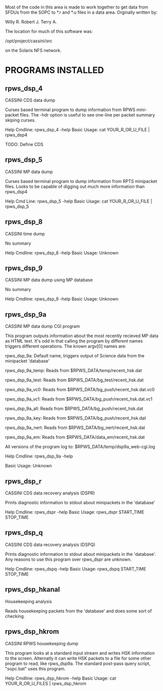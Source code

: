 Most of the code in this area is made to work together to get data from SFDUs
from the SOPC to *.r and *.u files in a data area.  Orginally written by:

   Willy R.
	Robert J.
	Terry A.
	  
The location for much of this software was:

  /opt/project/cassini/src
  
on the Solaris NFS network.


PROGRAMS INSTALLED
==================


rpws_dsp_4
----------
CASSINI CDS data dump

Curses based terminal program to dump information from RPWS mini-packet files.
The -hdr option is useful to see one-line per packet summary skiping curses.  

Help Cmdline:  rpws_dsp_4 -help
Basic Usage:    cat YOUR_R_OR_U_FILE | rpws_dsp4

TODO: Define CDS


rpws_dsp_5
----------
CASSINI MP data dump

Curses based terminal program to dump information from RPTS minipacket files.
Looks to be capable of digging out much more information than rpws_dsp4

Help Cmd Line:  rpws_dsp_5 -help
Basic Usage:    cat YOUR_R_OR_U_FILE | rpws_dsp_5


rpws_dsp_8
----------
CASSINI time dump

No summary

Help Cmdline: rpws_dsp_8 -help
Basic Usage:  Unknown


rpws_dsp_9
----------
CASSINI MP data dump using MP database

No summary

Help Cmdline: rpws_dsp_9 -help
Basic Usage:  Unknown


rpws_dsp_9a
-----------
CASSINI MP data dump CGI program

This program outputs information about the most recently recieved MP data as
HTML text.  It's odd in that calling the program by different names triggers
different operations.  The known argv[0] names are:

rpws_dsp_9a:       Default name, triggers output of Science data from the 
                  minipacket 'database'
            
rpws_dsp_9a_temp:  Reads from $RPWS_DATA/temp/recent_hsk.dat

rpws_dsp_9a_test:  Reads from $RPWS_DATA/bg_test/recent_hsk.dat

rpws_dsp_9a_vc0:   Reads from $RPWS_DATA/bg_push/recent_hsk.dat.vc0

rpws_dsp_9a_vc1:   Reads from $RPWS_DATA/bg_push/recent_hsk.dat.vc1

rpws_dsp_9a_all:   Reads from $RPWS_DATA/bg_push/recent_hsk.dat

rpws_dsp_9a_key:   Reads from $RPWS_DATA/bg_push/recent_hsk.dat

rpws_dsp_9a_nert:  Reads from $RPWS_DATA/bg_nert/recent_hsk.dat

rpws_dsp_9a_em:    Reads from $RPWS_DATA/data_em/recent_hsk.dat

All versions of the program log to:  $RPWS_DATA/temp/dsp9a_web-cgi.log

Help Cmdline: rpws_dsp_9a -help 

Basic Usage:  Unknown


rpws_dsp_r
----------
CASSINI CDS data recovery analysis (DSPR)

Prints diagnostic information to stdout about minipackets in the 'database'

Help Cmdline: rpws_dspr -help
Basic Usage:  rpws_dspr START_TIME STOP_TIME


rpws_dsp_q
----------
CASSINI CDS data recovery analysis (DSPQ)

Prints diagnostic information to stdout about minipackets in the 'database'.
Any reasons to use this program over rpws_dspr are unknown.

Help Cmdline: rpws_dspq -help
Basic Usage:  rpws_dspq START_TIME STOP_TIME


rpws_dsp_hkanal
---------------
Housekeeping analysis

Reads housekeeping packets from the 'database' and does some sort of checking.



rpws_dsp_hkrom
--------------
CASSINI RPWS housekeeping dump

This program looks at a standard input stream and writes HSK information to
the screen.  Alternatly it can write HSK packets to a file for some other
program to read, like rpws_dsp9a.  The standard post-pass query script,
"sopc.bat" uses this program.

Help Cmdline:  rpws_dsp_hkrom -help
Basic Usage:   cat YOUR_R_OR_U_FILES | rpws_dsp_hkrom



